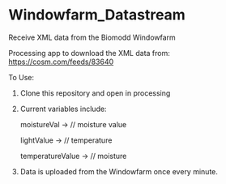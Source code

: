 Windowfarm_Datastream
=====================

Receive XML data from the Biomodd Windowfarm

Processing app to download the XML data from:
https://cosm.com/feeds/83640


To Use:
 1. Clone this repository and open in processing

 2. Current variables include:

    moistureVal -> // moisture value 

    lightValue -> // temperature 

    temperatureValue  -> // moisture 

 3. Data is uploaded from the Windowfarm once every minute. 